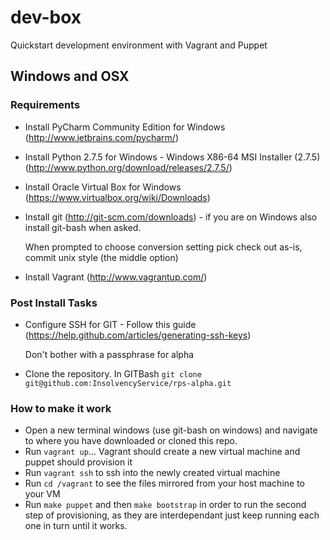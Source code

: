 dev-box
=======

Quickstart development environment with Vagrant and Puppet

## Windows and OSX

### Requirements

- Install PyCharm Community Edition for Windows (http://www.jetbrains.com/pycharm/)
- Install Python 2.7.5 for Windows - Windows X86-64 MSI Installer (2.7.5)  
   (http://www.python.org/download/releases/2.7.5/)
- Install Oracle Virtual Box for Windows (https://www.virtualbox.org/wiki/Downloads)
- Install git (http://git-scm.com/downloads) - if you are on Windows also install git-bash when asked.

  When prompted to choose conversion setting pick check out as-is, commit unix style (the middle option)
- Install Vagrant (http://www.vagrantup.com/)

### Post Install Tasks
- Configure SSH for GIT - Follow this guide (https://help.github.com/articles/generating-ssh-keys)

  Don't bother with a passphrase for alpha
- Clone the repository.  In GITBash `git clone git@github.com:InsolvencyService/rps-alpha.git`

### How to make it work

- Open a new terminal windows (use git-bash on windows) and navigate 
  to where you have downloaded or cloned this repo.
- Run `vagrant up`... Vagrant should create a new virtual machine and puppet should provision it
- Run `vagrant ssh` to ssh into the newly created virtual machine
- Run `cd /vagrant` to see the files mirrored from your host machine to your VM
- Run `make puppet` and then `make bootstrap` in order to run the second step of provisioning, as they are interdependant just keep running each one in turn until it works.
